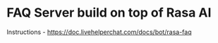 # FAQ Server build on top of Rasa AI

Instructions - https://doc.livehelperchat.com/docs/bot/rasa-faq